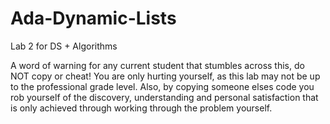 # Ada-Dynamic-Lists
Lab 2 for DS + Algorithms

A word of warning for any current student that stumbles across this, do NOT copy or cheat! You are only hurting yourself, as this lab may not be up to the professional grade level. Also, by copying someone elses code you rob yourself of the discovery, understanding and personal satisfaction that is only achieved through working through the problem yourself.
